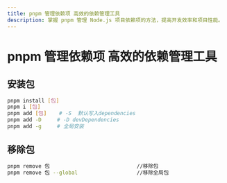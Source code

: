 ```yaml
---
title: pnpm 管理依赖项 高效的依赖管理工具
description: 掌握 pnpm 管理 Node.js 项目依赖项的方法，提高开发效率和项目性能。
---
```


# pnpm 管理依赖项 高效的依赖管理工具

## 安装包

```bash
pnpm install [包]
pnpm i [包]
pnpm add [包]    # -S  默认写入dependencies
pnpm add -D     # -D devDependencies
pnpm add -g     # 全局安装
```

## 移除包

```bash
pnpm remove 包                            //移除包
pnpm remove 包 --global                   //移除全局包
```
